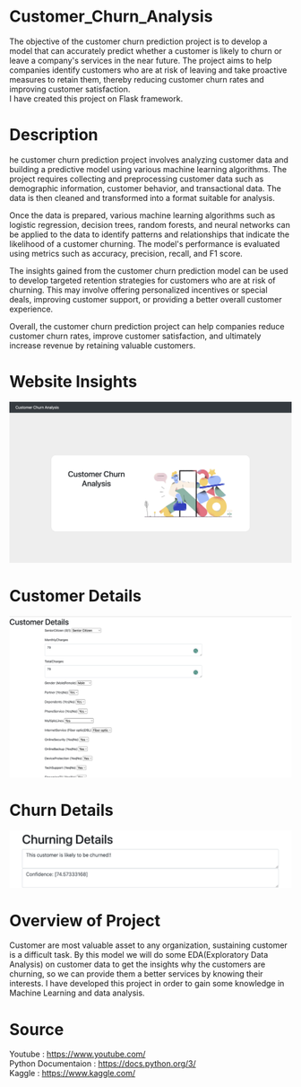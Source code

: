 # Customer_Churn_Analysis
The objective of the customer churn prediction project is to develop a model that can accurately predict whether a customer is likely to churn or leave a company's services in the near future. The project aims to help companies identify customers who are at risk of leaving and take proactive measures to retain them, thereby reducing customer churn rates and improving customer satisfaction.   
I have created this project on Flask framework.

# Description 
he customer churn prediction project involves analyzing customer data and building a predictive model using various machine learning algorithms. The project requires collecting and preprocessing customer data such as demographic information, customer behavior, and transactional data. The data is then cleaned and transformed into a format suitable for analysis.

Once the data is prepared, various machine learning algorithms such as logistic regression, decision trees, random forests, and neural networks can be applied to the data to identify patterns and relationships that indicate the likelihood of a customer churning. The model's performance is evaluated using metrics such as accuracy, precision, recall, and F1 score.

The insights gained from the customer churn prediction model can be used to develop targeted retention strategies for customers who are at risk of churning. This may involve offering personalized incentives or special deals, improving customer support, or providing a better overall customer experience.

Overall, the customer churn prediction project can help companies reduce customer churn rates, improve customer satisfaction, and ultimately increase revenue by retaining valuable customers.


# Website Insights
![Website](ChurnWebsite.png)  

# Customer Details
![CustomerDetails](CustomerDetails.png)  

# Churn Details
![ChurnDetails](ChurnDetails.png) 

# Overview of Project
Customer are most valuable asset to any organization, sustaining customer is a difficult task. By this model we will do some EDA(Exploratory Data Analysis)
on customer data to get the insights why the customers are churning, so we can provide them a better services by knowing their interests.
I have developed this project in order to gain some knowledge in Machine Learning and data analysis.

# Source 
Youtube : https://www.youtube.com/  
Python Documentaion : https://docs.python.org/3/   
Kaggle : https://www.kaggle.com/   
